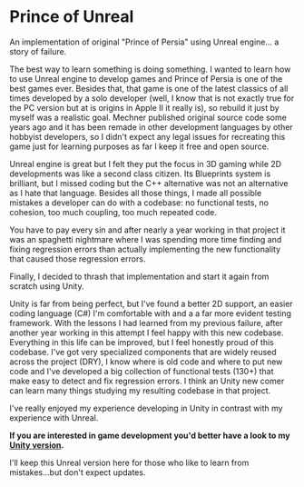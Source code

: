# Prince of Unreal

An implementation of original "Prince of Persia" using Unreal engine... a story of failure.

The best way to learn something is doing something. I wanted to learn how to use Unreal engine 
to develop games and Prince of Persia is one of the best games ever. Besides that, that game is 
one of the latest classics of all times developed by a solo developer (well, I know that is not 
exactly true for the PC version but at is origins in Apple II it really is), so rebuild it just 
by myself was a realistic goal. Mechner published original source code some years ago and it 
has been remade in other development languages by other hobbyist developers, so I didn't expect 
any legal issues for recreating this game just for learning purposes as far I keep it free and 
open source.

Unreal engine is great but I felt they put the focus in 3D gaming while 2D developments was 
like a second class citizen. Its Blueprints system is brilliant, but I missed coding but the 
C++ alternative was not an alternative as I hate that language. Besides all those things, I 
made all possible mistakes a developer can do with a codebase: no functional tests, no cohesion, 
too much coupling, too much repeated code. 

You have to pay every sin and after nearly a year working in that project it was an spaghetti 
nightmare where I was spending more time finding and fixing regression errors than actually 
implementing the new functionality that caused those regression errors.

Finally, I decided to thrash that implementation and start it again from scratch using Unity.

Unity is far from being perfect, but I've found a better 2D support, an easier coding language (C#) 
I'm comfortable with and a a far more evident testing framework. With the lessons I had learned from 
my previous failure, after another year working in this attempt I feel happy with this new codebase. 
Everything in this life can be improved, but I feel honestly proud of this codebase. I've got very 
specialized components that are widely reused across the project (DRY), I know where is old code 
and where to put new code and I've developed a big collection of functional tests (130+) that make 
easy to detect and fix regression errors. I think an Unity new comer can learn many things studying 
my resulting codebase in that project.

I've really enjoyed my experience developing in Unity in contrast with my experience with Unreal.

**If you are interested in game development you'd better have a look to my [Unity version](https://github.com/dante-signal31/Prince_of_Unity).**

I'll keep this Unreal version here for those who like to learn from mistakes...but don't expect updates.
